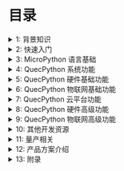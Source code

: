 # 目录

<details>
  <summary>1: 背景知识</summary>

- [1.1: 物联网和低代码开发](./background/iot-and-low-code.md)

- [1.2: 无线通信模块简介](./background/wireless-modules.md)

- [1.3: QuecPython 简介](./background/about-qpy.md)

- [1.4: 硬件选型](./background/selection-guide.md)

  </details>

<details>
  <summary>2: 快速入门</summary>

- [2.1: 准备工作](./quick-start/preparation.md)

- [2.2: 上电与连接](./quick-start/boot-and-connect.md)

- [2.3: 固件烧录](./quick-start/burn-firmware.md)

- [2.4: QPYcom 基本操作](./quick-start/qpycom-basic.md)

  </details>

<details>
  <summary>3: MicroPython 语言基础</summary>

- [3.1: 基本语法规则](./mpy-syntax/rules.md)

- [3.2: 变量和运算](./mpy-syntax/vars-and-ops.md)

- [3.3: 程序流程控制](./mpy-syntax/flow-control.md)

- [3.4: 常用容器类型](./mpy-syntax/containers.md)

- [3.5: 函数](./mpy-syntax/functions.md)

  </details>

<details>
  <summary>4: QuecPython 系统功能</summary>

- [4.1: 系统信息](./os/os-info.md)

- [4.2: 日志功能](./os/log.md)

- [4.3: 文件管理](./os/files.md)

- [4.4: 时间功能](./os/time.md)

- [4.5: 数据格式转换](./os/data-formattng.md)

- [4.6: 电源管理](./os/power.md)

- [4.7: 内存管理](./os/ram.md)

- [4.8: 多线程](./os/threads.md)

  </details>

<details>
  <summary>5: QuecPython 硬件基础功能</summary>

- [5.1: GPIO](./hardware-basic/gpio.md)

- [5.2: 外部中断](./hardware-basic/extint.md)

- [5.3: 串口](./hardware-basic/uart.md)

- [5.4: I2C](./hardware-basic/i2c.md)

- [5.5: SPI](./hardware-basic/spi.md)

- [5.6: ADC](./hardware-basic/adc.md)

- [5.7: Timer](./hardware-basic/timer.md)

- [5.8: PWM](./hardware-basic/pwm.md)

- [5.9: 看门狗](./hardware-basic/wdt.md)

  </details>

<details>
  <summary>6: QuecPython 物联网基础功能</summary>

- [6.1: 天线、SIM 卡和网络注册](./iot-basic/preparation.md)

- [6.2: TCP 与 UDP 通信](./iot-basic/tcp-and-udp.md)

- [6.3: HTTP 通信](./iot-basic/http.md)

- [6.4: MQTT 通信](./iot-basic/mqtt.md)

- [6.5: WebSocket 通信](./iot-basic/websocket.md)

- [6.6: 通信异常处理](./iot-basic/exceptions.md)

  </details>

<details>
  <summary>7: QuecPython 云平台功能</summary>

- [7.1: 移远云](./clouds/quectel.md)

- [7.2: 阿里云](./clouds/aliyun.md)

- [7.3: 腾讯云](./clouds/tencent.md)

- [7.4: 华为云](./clouds/huawei.md)

- [7.5: 亚马逊云](./clouds/aws.md)

- [7.6: 移动云](./clouds/onenet.md)

- [7.7: 电信云](./clouds/ctyun.md)

  </details>

<details>
  <summary>8: QuecPython 硬件高级功能</summary>

- [8.1: 屏幕显示](./hardware-advanced/screen.md)

- [8.2: LVGL](./hardware-advanced/lvgl.md)

- [8.3: 摄像头](./hardware-advanced/camera.md)

- [8.4: 低功耗](./hardware-advanced/pm.md)

- [8.5: 音频和 TTS](./hardware-advanced/audio.md)

- [8.6: 外接存储](./hardware-advanced/ext-storage.md)

- [8.7: 外接以太网](./hardware-advanced/ext-ethernet.md)

- [8.8: 矩阵键盘](./hardware-advanced/matrix-keypad.md)

- [8.9: BT 和 BLE](./hardware-advanced/bt-and-ble.md)

- [8.10: USB 网卡](./hardware-advanced/usb-wireless-card.md)

- [8.11: 外接 WiFi](./hardware-advanced/ext-wifi.md)

  </details>

<details>
  <summary>9: QuecPython 物联网高级功能</summary>

- [9.1: APN 和数据拨号](./iot-advanced/apn-and-datacall.md)

- [9.2: 语音通话](./iot-advanced/voicecall.md)

- [9.3: 短信](./iot-advanced/sms.md)

- [9.4: 定位](./iot-advanced/location.md)

- [9.5: OTA 升级](./iot-advanced/ota.md)

- [9.6: AES-128 加解密](./iot-advanced/aes128.md)

  </details>

<details>
  <summary>10: 其他开发资源</summary>

- [10.1: QuecPython 编程框架](./other-resources/programming-framework.md)

- [10.2: HeliosSDK](./other-resources/helios-sdk.md)

  </details>

<details>
  <summary>11: 量产相关</summary>

- [11.1: 脚本加密和固件打包](./mass-production/encryption-and-packaging.md)

- [11.2: 备份分区和数据安全区的使用](./mass-production/data-backup.md)

- [11.3: 量产工具使用](./mass-production/production-tools.md)

- [11.4: 产测工具使用](./mass-production/testing-tools.md)

- [11.5: 硬件设计和生产注意事项](./mass-production/considerations.md)

  </details>

<details>
  <summary>12: 产品方案介绍</summary>

- [12.1: DTU](./solutions/dtu.md)

- [12.2: 定位器](./solutions/tracker.md)

- [12.3: 对讲机](./solutions/poc.md)

- [12.4: 电表](./solutions/smart-meter.md)

- [12.5: 云喇叭](./solutions/payment-speaker.md)

- [12.6: 门磁开关](./solutions/door-sensor.md)

- [12.7: 学生卡](./solutions/student-card.md)

- [12.8: 充电桩](./solutions/charging-pile.md)

  </details>

<details>
  <summary>13: 附录</summary>

- [13.1: QuecPython 开发板板载资源列表](./appendix/evb-resources.md)

- [13.2: QuecPython 错误码汇总](./appendix/error-code.md)

- [13.3: QuecPython 异常处理流程](./appendix/exception-handling.md)

  </details>
